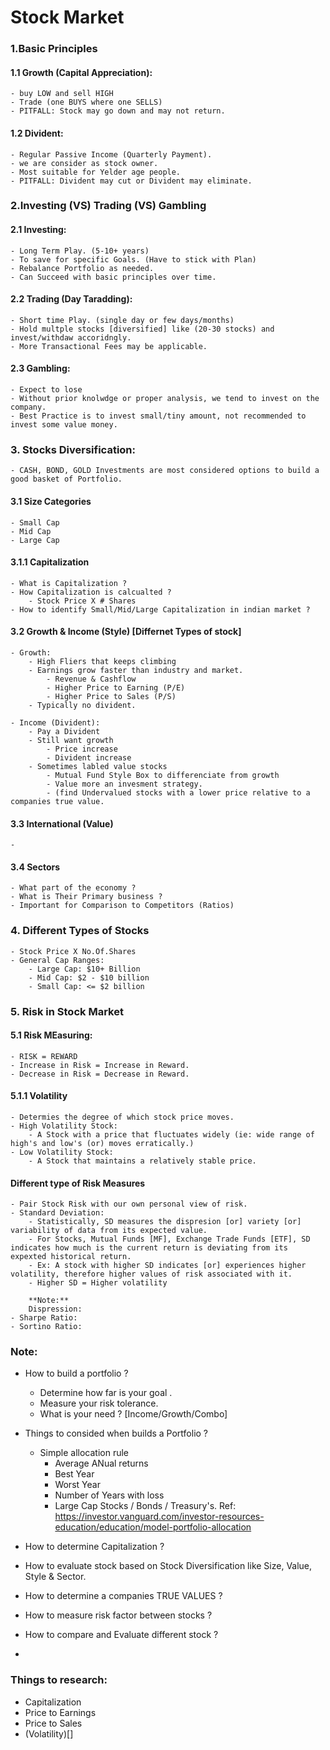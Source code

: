 # Stock Market 

### 1.Basic Principles
#### 1.1 Growth (Capital Appreciation):
	- buy LOW and sell HIGH
	- Trade (one BUYS where one SELLS)
	- PITFALL: Stock may go down and may not return.
	
#### 1.2 Divident:
	- Regular Passive Income (Quarterly Payment).
	- we are consider as stock owner.
	- Most suitable for Yelder age people.
	- PITFALL: Divident may cut or Divident may eliminate.

### 2.Investing (VS) Trading (VS) Gambling

#### 2.1 Investing:
	- Long Term Play. (5-10+ years)
	- To save for specific Goals. (Have to stick with Plan)
	- Rebalance Portfolio as needed.
	- Can Succeed with basic principles over time.

#### 2.2 Trading (Day Taradding):
	- Short time Play. (single day or few days/months)
	- Hold multple stocks [diversified] like (20-30 stocks) and invest/withdaw accoridngly.
	- More Transactional Fees may be applicable.

#### 2.3 Gambling:
	- Expect to lose
	- Without prior knolwdge or proper analysis, we tend to invest on the company.
	- Best Practice is to invest small/tiny amount, not recommended to invest some value money.

### 3. Stocks Diversification:
	- CASH, BOND, GOLD Investments are most considered options to build a good basket of Portfolio.

#### 3.1 Size Categories
	- Small Cap
	- Mid Cap
	- Large Cap
	
#### 3.1.1 Capitalization
	- What is Capitalization ?
	- How Capitalization is calcualted ?
		- Stock Price X # Shares
	- How to identify Small/Mid/Large Capitalization in indian market ?

#### 3.2 Growth & Income (Style) [Differnet Types of stock]
	- Growth:
		- High Fliers that keeps climbing
		- Earnings grow faster than industry and market.
			- Revenue & Cashflow
			- Higher Price to Earning (P/E) 
			- Higher Price to Sales (P/S)
		- Typically no divident.
	
	- Income (Divident): 
		- Pay a Divident
		- Still want growth
			- Price increase
			- Divident increase
		- Sometimes labled value stocks
			- Mutual Fund Style Box to differenciate from growth
			- Value more an invesment strategy.
			- (find Undervalued stocks with a lower price relative to a companies true value.

#### 3.3 International (Value)
	- 

#### 3.4 Sectors
	- What part of the economy ?
	- What is Their Primary business ?
	- Important for Comparison to Competitors (Ratios)
### 4. Different Types of Stocks
	- Stock Price X No.Of.Shares
	- General Cap Ranges:
		- Large Cap: $10+ Billion
		- Mid Cap: $2 - $10 billion
		- Small Cap: <= $2 billion
		
### 5. Risk in Stock Market

#### 5.1 Risk MEasuring:
	- RISK = REWARD
	- Increase in Risk = Increase in Reward.
	- Decrease in Risk = Decrease in Reward.

#### 5.1.1 Volatility
	- Determies the degree of which stock price moves.
	- High Volatility Stock:
		- A Stock with a price that fluctuates widely (ie: wide range of high's and low's (or) moves erratically.)
	- Low Volatility Stock:
		- A Stock that maintains a relatively stable price.

#### Different type of Risk Measures
	- Pair Stock Risk with our own personal view of risk.
	- Standard Deviation:
		- Statistically, SD measures the dispresion [or] variety [or] variability of data from its expected value.
		- For Stocks, Mutual Funds [MF], Exchange Trade Funds [ETF], SD indicates how much is the current return is deviating from its expexted historical return.
		- Ex: A stock with higher SD indicates [or] experiences higher volatility, therefore higher values of risk associated with it.
		- Higher SD = Higher volatility

		**Note:**
		Dispression: 
	- Sharpe Ratio:
	- Sortino Ratio:
### Note:
- How to build a portfolio ?
	- Determine how far is your goal .
	- Measure your risk tolerance. 
	- What is your need ? [Income/Growth/Combo]

- Things to consided when builds a Portfolio ?
	- Simple allocation rule
		- Average ANual returns
		- Best Year
		- Worst Year
		- Number of Years with loss
		- Large Cap Stocks / Bonds / Treasury's.
	Ref: https://investor.vanguard.com/investor-resources-education/education/model-portfolio-allocation

- How to determine Capitalization ?
- How to evaluate stock based on Stock Diversification like Size, Value, Style & Sector.
- How to determine a companies TRUE VALUES ?
- How to measure risk factor between stocks ?
- How to compare and Evaluate different stock ?
- 


### Things to research:
- Capitalization
- Price to Earnings
- Price to Sales
- (Volatility)[]